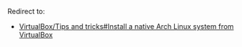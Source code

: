 Redirect to:

*   [VirtualBox/Tips and tricks#Install a native Arch Linux system from VirtualBox](/index.php/VirtualBox/Tips_and_tricks#Install_a_native_Arch_Linux_system_from_VirtualBox "VirtualBox/Tips and tricks")